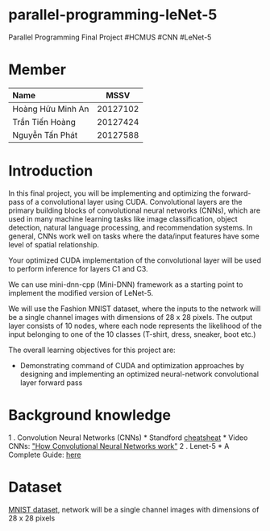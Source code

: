 # parallel-programming-leNet-5
Parallel Programming Final Project #HCMUS #CNN #LeNet-5

# Member
|Name       |MSSV    |    
|:----------------|:------:|
|Hoàng Hữu Minh An|20127102|
|Trần Tiến Hoàng  |20127424|
|Nguyễn Tấn Phát|20127588|

#  Introduction

In this final project, you will be implementing and optimizing the forward-pass of a convolutional layer using CUDA. Convolutional layers are the primary building blocks of convolutional neural networks (CNNs), which are used in many machine learning tasks like image classification, object detection, natural language processing, and recommendation systems. In general, CNNs work well on tasks where the data/input features have some level of spatial relationship.

Your optimized CUDA implementation of the convolutional layer will be used to perform inference for layers C1 and C3. 

We can use mini-dnn-cpp (Mini-DNN) framework as a starting point to implement the modified version of LeNet-5.

We will use the Fashion MNIST dataset, where the inputs to the network will be a single channel images with dimensions of 28 x 28 pixels. The output layer consists of 10 nodes, where each node represents the likelihood of the input belonging to one of the 10 classes (T-shirt, dress, sneaker, boot etc.)

The overall learning objectives for this project are:
 - Demonstrating command of CUDA and optimization approaches by designing and implementing an optimized neural-network convolutional layer forward pass

#  Background knowledge

1 . Convolution Neural Networks (CNNs)
    * Standford [cheatsheat](https://stanford.edu/~shervine/teaching/cs-230/cheatsheet-convolutional-neural-networks#overview)
    * Video CNNs: ["How Convolutional Neural Networks work"](https://www.youtube.com/watch?v=FmpDIaiMIeA)
2 . Lenet-5
    * A Complete Guide: [here](https://www.kaggle.com/code/blurredmachine/lenet-architecture-a-complete-guide/notebook)

# Dataset

[MNIST dataset](https://github.com/zalandoresearch/fashion-mnist), network will be a single channel images with dimensions of 28 x 28 pixels
